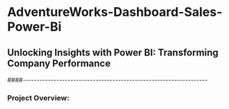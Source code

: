 # AdventureWorks-Dashboard-Sales-Power-Bi
## Unlocking Insights with Power BI: Transforming Company Performance
####------------------------------------------------------------------
### Project Overview:
